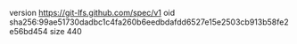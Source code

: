 version https://git-lfs.github.com/spec/v1
oid sha256:99ae51730dadbc1c4fa260b6eedbdafdd6527e15e2503cb913b58fe2e56bd454
size 440
